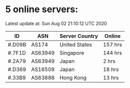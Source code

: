 # 5 online servers:

Latest update at: Sun Aug 02 21:10:12 UTC 2020

| ID | ASN | Server Country | Online |
| -- | --- | -------------- | ------ |
| #.D09B | AS174 | United States | 157 hrs |
| #.7F1D | AS63949 | Singapore | 144 hrs |
| #.2A79 | AS63949 | Japan | 2 hrs |
| #.D369 | AS16509 | Japan | 18 hrs |
| #.33B9 | AS63888 | Hong Kong | 13 hrs |

